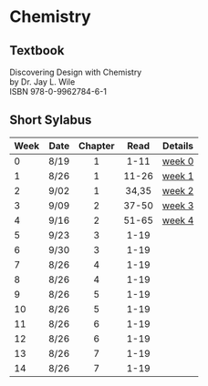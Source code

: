 # Chemistry

## Textbook
Discovering Design with Chemistry<br>
by Dr. Jay L. Wile<br>
ISBN 978-0-9962784-6-1<br>

## Short Sylabus
| Week | Date  | Chapter | Read   | Details |
|------|------:|:-------:|:------:|---------|
| 0    |  8/19 | 1       | 1-11   | [week 0](chapter1/details.md#week0) |
| 1    |  8/26 | 1       | 11-26  | [week 1](chapter1#week1) |
| 2    |  9/02 | 1       | 34,35  | [week 2](chapter1#week2) |
| 3    |  9/09 | 2       | 37-50  | [week 3](chapter1#week0) |
| 4    |  9/16 | 2       | 51-65  | [week 4](chapter1#week0) |
| 5    |  9/23 | 3       | 1-19 |
| 6    |  9/30 | 3       | 1-19 |
| 7    |  8/26 | 4       | 1-19 |
| 8    |  8/26 | 4       | 1-19 |
| 9    |  8/26 | 5       | 1-19 |
| 10   |  8/26 | 5       | 1-19 |
| 11   |  8/26 | 6       | 1-19 |
| 12   |  8/26 | 6       | 1-19 |
| 13   |  8/26 | 7       | 1-19 |
| 14   |  8/26 | 7       | 1-19 |
